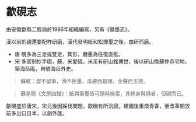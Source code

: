 # 歙硯志

由安徽歙縣二輕局於1986年組織編寫，另有《徽墨志》。

漢以前的硯還要配杵研磨，漢代發明紙和松煙墨之後，由研而磨。

- 唐 硯多為三足或雙足，箕形，磨墨為往復直推。 
- 宋 多官制抄手硯，蘇、米愛硯，米芾有研山銘傳世，後以研山換蘇仲恭宅地，築海岳庵，自號海岳外史。

> 蘇軾：澀不留筆，滑不拒墨，瓜膚而縠理，金聲而玉德。

> 蘇易簡《文房四譜》：紙與筆墨皆可隨時挾索，其終身與俱者，但硯而已。

歙硯盛於唐宋，宋元後因採伐問題，歙硯有所沉寂。建國後重煥青春，至改革開放前多出口日本，以創外匯。

